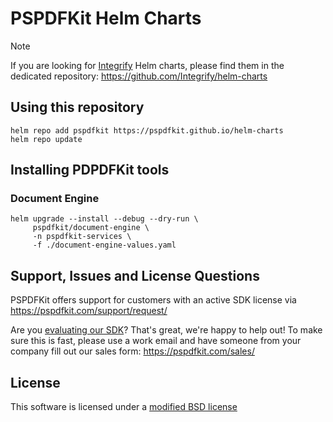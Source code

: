 # PSPDFKit Helm Charts

> [!NOTE] 
> If you are looking for [Integrify](https://www.integrify.com/) Helm charts,
> please find them in the dedicated repository: https://github.com/Integrify/helm-charts

## Using this repository

```
helm repo add pspdfkit https://pspdfkit.github.io/helm-charts
helm repo update
```

## Installing PDPDFKit tools

### Document Engine

```
helm upgrade --install --debug --dry-run \
     pspdfkit/document-engine \
     -n pspdfkit-services \
     -f ./document-engine-values.yaml
```

## Support, Issues and License Questions

PSPDFKit offers support for customers with an active SDK license via https://pspdfkit.com/support/request/

Are you [evaluating our SDK](https://pspdfkit.com/try/)? That's great, we're happy to help out! To make sure this is fast, please use a work email and have someone from your company fill out our sales form: https://pspdfkit.com/sales/

## License

This software is licensed under a [modified BSD license](LICENSE)
